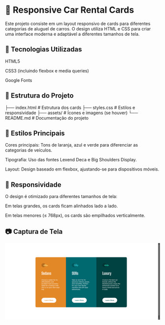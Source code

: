 # 🚗 Responsive Car Rental Cards

Este projeto consiste em um layout responsivo de cards para diferentes categorias de aluguel de carros. O design utiliza HTML e CSS para criar uma interface moderna e adaptável a diferentes tamanhos de tela.

## 📌 Tecnologias Utilizadas

HTML5

CSS3 (incluindo flexbox e media queries)

Google Fonts

## 📜 Estrutura do Projeto

├── index.html   # Estrutura dos cards
├── styles.css   # Estilos e responsividade
├── assets/      # Ícones e imagens (se houver)
└── README.md    # Documentação do projeto

## 🎨 Estilos Principais

Cores principais: Tons de laranja, azul e verde para diferenciar as categorias de veículos.

Tipografia: Uso das fontes Lexend Deca e Big Shoulders Display.

Layout: Design baseado em flexbox, ajustando-se para dispositivos móveis.

## 📱 Responsividade

O design é otimizado para diferentes tamanhos de tela:

Em telas grandes, os cards ficam alinhados lado a lado.

Em telas menores (≤ 768px), os cards são empilhados verticalmente.

## 📷 Captura de Tela
![Responsive Car Rental Cards](./images/screenshot.png)
